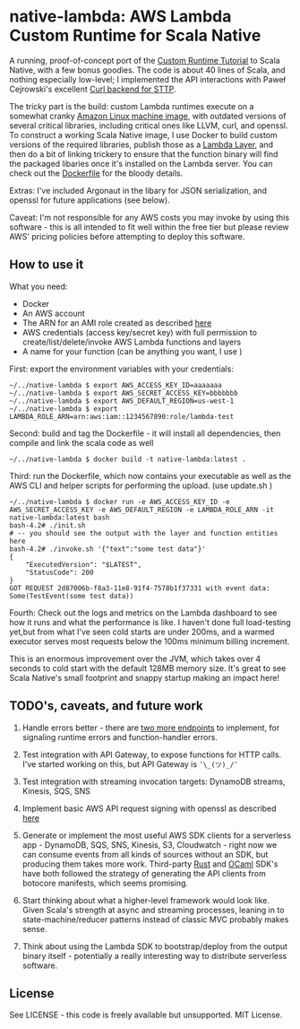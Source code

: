 # native-lambda: AWS Lambda Custom Runtime for Scala Native

A running, proof-of-concept port of the [Custom Runtime Tutorial](https://docs.aws.amazon.com/lambda/latest/dg/runtimes-walkthrough.html) to Scala Native, with a few bonus goodies.  The code is about 40 lines of Scala, and nothing especially low-level; I implemented the API interactions with Paweł Cejrowski's excellent [Curl backend for STTP](https://github.com/softwaremill/sttp/tree/master/core/native/src/main/scala/com/softwaremill/sttp).  

The tricky part is the build: custom Lambda runtimes execute on a somewhat cranky [Amazon Linux machine image](https://docs.aws.amazon.com/lambda/latest/dg/current-supported-versions.html), with outdated versions of several critical libraries, including critical ones like LLVM, curl, and openssl.
To construct a working Scala Native image, I use Docker to build custom versions of the required libraries, publish those as a [Lambda Layer](https://docs.aws.amazon.com/lambda/latest/dg/configuration-layers.html), and then do a bit of linking trickery to ensure that the function binary will find the packaged libaries once it's installed on the Lambda server.  You can check out the [Dockerfile](Dockerfile) for the bloody details.

Extras: I've included Argonaut in the libary for JSON serialization, and  openssl for future applications (see below).

Caveat: I'm not responsible for any AWS costs you may invoke by using this software - this is all intended to fit well within the free tier but please review AWS' pricing policies before attempting to deploy this software.

## How to use it

What you need:

- Docker
- An AWS account
- The ARN for an AMI role created as described [here](https://docs.aws.amazon.com/lambda/latest/dg/runtimes-walkthrough.html#runtimes-walkthrough-prereqs)
- AWS credentials (access key/secret key) with full permission to create/list/delete/invoke AWS Lambda functions and layers 
- A name for your function (can be anything you want, I use )

First: export the environment variables with your credentials:

```
~/../native-lambda $ export AWS_ACCESS_KEY_ID=aaaaaaa
~/../native-lambda $ export AWS_SECRET_ACCESS_KEY=bbbbbbb
~/../native-lambda $ export AWS_DEFAULT_REGION=us-west-1 
~/../native-lambda $ export LAMBDA_ROLE_ARN=arn:aws:iam::1234567890:role/lambda-test
```

Second: build and tag the Dockerfile - it will install all dependencies, then compile and link the scala code as well

```
~/../native-lambda $ docker build -t native-lambda:latest .
```

Third: run the Dockerfile, which now contains your executable as well as the AWS CLI and helper scripts for performing the upload.  (use update.sh )

```
~/../native-lambda $ docker run -e AWS_ACCESS_KEY_ID -e AWS_SECRET_ACCESS_KEY -e AWS_DEFAULT_REGION -e LAMBDA_ROLE_ARN -it native-lambda:latest bash
bash-4.2# ./init.sh
# -- you should see the output with the layer and function entities here
bash-4.2# ./invoke.sh '{"text":"some test data"}'
{
    "ExecutedVersion": "$LATEST", 
    "StatusCode": 200
}
GOT REQUEST 2d87006b-f8a3-11e8-91f4-7578b1f37331 with event data: 
Some(TestEvent(some test data))
```

Fourth: Check out the logs and metrics on the Lambda dashboard to see how it runs and what the performance is like.  I haven't done full load-testing yet,but from what I've seen cold starts are under 200ms, and a warmed executor serves most requests below the 100ms minimum billing increment. 

This is an enormous improvement over the JVM, which takes over 4 seconds to cold start with the default 128MB memory size.  It's great to see Scala Native's small footprint and snappy startup making an impact here!

## TODO's, caveats, and future work

1. Handle errors better - there are [two more endpoints]() to implement, for signaling runtime errors and function-handler errors.

2. Test integration with API Gateway, to expose functions for HTTP calls.  I've started working on this, but API Gateway is `¯\_(ツ)_/¯`

3. Test integration with streaming invocation targets: DynamoDB streams, Kinesis, SQS, SNS

4. Implement basic AWS API request signing with openssl as described [here](http://czak.pl/2015/09/15/s3-rest-api-with-curl.html)

5. Generate or implement the most useful AWS SDK clients for a serverless app - DynamoDB, SQS, SNS, Kinesis, S3, Cloudwatch - right now we can consume events from all kinds of sources without an SDK, but producing them takes more work.  Third-party [Rust](https://github.com/rusoto/rusoto) and [OCaml](https://github.com/inhabitedtype/ocaml-aws) SDK's have both followed the strategy of generating the API clients from botocore manifests, which seems promising.

6. Start thinking about what a higher-level framework would look like. Given Scala's strength at async and streaming processes, leaning in to state-machine/reducer patterns instead of classic MVC probably makes sense.

7.  Think about using the Lambda SDK to bootstrap/deploy from the output binary itself - potentially a really interesting way to distribute serverless software.

## License

See LICENSE - this code is freely available but unsupported.   MIT License.